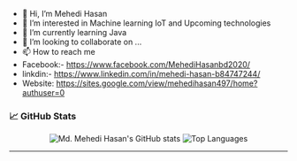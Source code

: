 - 👋 Hi, I’m Mehedi Hasan
- 👀 I’m interested in Machine learning IoT and Upcoming technologies
- 🌱 I’m currently learning Java 
- 💞️ I’m looking to collaborate on ...
- 📫 How to reach me 
- Facebook:- https://www.facebook.com/MehediHasanbd2020/
- linkdin:- https://www.linkedin.com/in/mehedi-hasan-b84747244/
- Website: https://sites.google.com/view/mehedihasan497/home?authuser=0


<!---
Mehedi-Hasan-soft-web-support/Mehedi-Hasan-soft-web-support is a ✨ special ✨ repository because its `README.md` (this file) appears on your GitHub profile.
You can click the Preview link to take a look at your changes.
--->


### 📈 GitHub Stats

<p align="center">
  <img src="https://github-readme-stats.vercel.app/api?username=jpmehedi&show_icons=true&theme=radical" alt="Md. Mehedi Hasan's GitHub stats" />
  
  <img src="https://github-readme-stats.vercel.app/api/top-langs/?username=jpmehedi&layout=compact&theme=radical" alt="Top Languages" />
</p>

---
 
